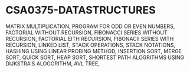 # CSA0375-DATASTRUCTURES
 MATRIX MULTIPLICATION,
 PROGRAM FOR ODD OR EVEN NUMBERS,
FACTORIAL WITHOUT RECURSION,
FIBONACCI SERIES WITHOUT RECURSION,
FACTORIAL EITH RECURSION,
FIBONACII SERIES WITH RECURSION,
LINKED LIST,
STACK OPERATIONS,
STACK NOTATIONS,
HASHING USING LINEAR PROBING METHOD,
INSERTION SORT,
MERGE SORT,
QUICK SORT,
HEAP SORT,
SHORTEST PATH ALOGRITHMS USING DIJKSTRA'S ALOGORITHM,
AVL TREE,
